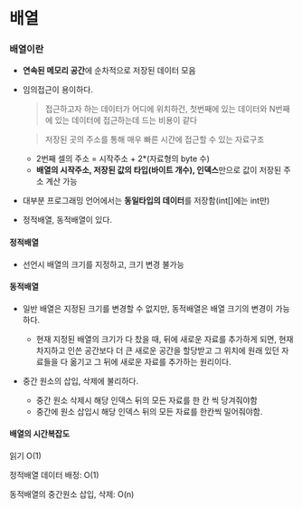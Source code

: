 # 배열

### 배열이란

- **연속된 메모리 공간**에 순차적으로 저장된 데이터 모음

- 임의접근이 용이하다.

  > 접근하고자 하는 데이터가 어디에 위치하건, 첫번째에 있는 데이터와 N번째에 있는 데이터에 접근하는데 드는 비용이 같다

  > 저장된 곳의 주소를 통해 매우 빠른 시간에 접근할 수 있는 자료구조

  - 2번째 셀의 주소 = 시작주소 + 2*(자료형의 byte 수)
  - **배열의 시작주소, 저장된 값의 타입(바이트 개수), 인덱스**만으로 값이 저장된 주소 계산 가능

- 대부분 프로그래밍 언어에서는 **동일타입의 데이터**를 저장함(int[]에는 int만)

- 정적배열, 동적배열이 있다.



#### 정적배열

- 선언시 배열의 크기를 지정하고, 크기 변경 불가능

#### 동적배열

- 일반 배열은 지정된 크기를 변경할 수 없지만, 동적배열은 배열 크기의 변경이 가능하다.
  - 현재 지정된 배열의 크기가 다 찼을 때, 뒤에 새로운 자료를 추가하게 되면, 현재 차지하고 인쓴 공간보다 더 큰 새로운 공간을 할당받고 그 위치에 원래 있던 자료들을 다 옮기고 그 뒤에 새로운 자료를 추가하는 원리이다.

- 중간 원소의 삽입, 삭제에 불리하다.
  - 중간 원소 삭제시 해당 인덱스 뒤의 모든 자료를 한 칸 씩 당겨줘야함
  - 중간에 원소 삽입시 해당 인덱스 뒤의 모든 자료를 한칸씩 밀어줘야함.



#### 배열의 시간복잡도

읽기 O(1)

정적배열 데이터 배정: O(1)

동적배열의 중간원소 삽입, 삭제: O(n)
